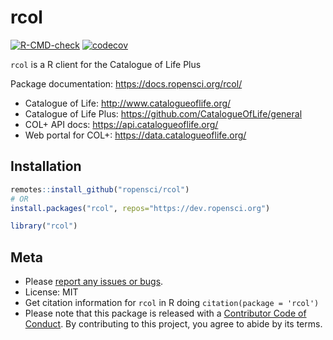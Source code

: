 rcol
====



<!-- README.md is generated from README.Rmd. Please edit that file -->

[![R-CMD-check](https://github.com/ropensci/rcol/workflows/R-CMD-check/badge.svg)](https://github.com/ropensci/rcol/actions)
[![codecov](https://codecov.io/gh/ropensci/rcol/branch/master/graph/badge.svg)](https://codecov.io/gh/ropensci/rcol)

`rcol` is a R client for the Catalogue of Life Plus

Package documentation: https://docs.ropensci.org/rcol/

* Catalogue of Life: http://www.catalogueoflife.org/
* Catalogue of Life Plus: https://github.com/CatalogueOfLife/general
* COL+ API docs: https://api.catalogueoflife.org/
* Web portal for COL+: https://data.catalogueoflife.org/

## Installation


```r
remotes::install_github("ropensci/rcol")
# OR
install.packages("rcol", repos="https://dev.ropensci.org")
```


```r
library("rcol")
```

<!-- API notes
* `/dataset/{dataset_key}/taxon/` routes contain the data given in `/dataset/{dataset_key}/name/` routes -->

## Meta

* Please [report any issues or bugs](https://github.com/ropensci/rcol/issues).
* License: MIT
* Get citation information for `rcol` in R doing `citation(package = 'rcol')`
* Please note that this package is released with a [Contributor Code of Conduct](https://ropensci.org/code-of-conduct/). By contributing to this project, you agree to abide by its terms.
